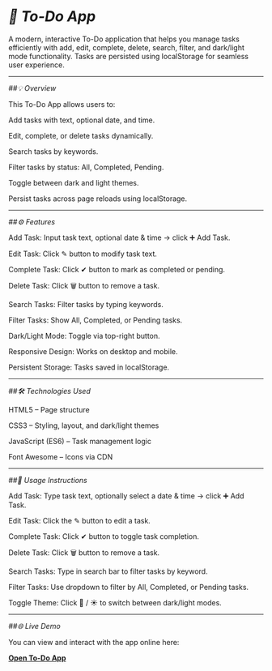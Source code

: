 # *📝 To-Do App*

A modern, interactive To-Do application that helps you manage tasks efficiently with add, edit, complete, delete, search, filter, and dark/light mode functionality. Tasks are persisted using localStorage for seamless user experience.

---

##*💡 Overview*

This To-Do App allows users to:

Add tasks with text, optional date, and time.

Edit, complete, or delete tasks dynamically.

Search tasks by keywords.

Filter tasks by status: All, Completed, Pending.

Toggle between dark and light themes.

Persist tasks across page reloads using localStorage.

---

##*⚙️ Features*

Add Task: Input task text, optional date & time → click ➕ Add Task.

Edit Task: Click ✎ button to modify task text.

Complete Task: Click ✔ button to mark as completed or pending.

Delete Task: Click 🗑 button to remove a task.

Search Tasks: Filter tasks by typing keywords.

Filter Tasks: Show All, Completed, or Pending tasks.

Dark/Light Mode: Toggle via top-right button.

Responsive Design: Works on desktop and mobile.

Persistent Storage: Tasks saved in localStorage.

---

##*🛠️ Technologies Used*

HTML5 – Page structure

CSS3 – Styling, layout, and dark/light themes

JavaScript (ES6) – Task management logic

Font Awesome – Icons via CDN

---

##*🔧 Usage Instructions*

Add Task: Type task text, optionally select a date & time → click ➕ Add Task.

Edit Task: Click the ✎ button to edit a task.

Complete Task: Click ✔ button to toggle task completion.

Delete Task: Click 🗑 button to remove a task.

Search Tasks: Type in search bar to filter tasks by keyword.

Filter Tasks: Use dropdown to filter by All, Completed, or Pending tasks.

Toggle Theme: Click 🌙 / ☀️ to switch between dark/light modes.

---

##*🌐 Live Demo*

You can view and interact with the app online here:

[**Open To-Do App**](https://your-hosted-link.com)
